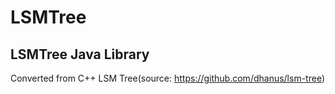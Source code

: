 # LSMTree
## LSMTree Java Library 
Converted from C++ LSM Tree(source: https://github.com/dhanus/lsm-tree)

